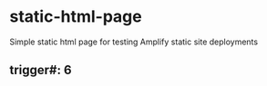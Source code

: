 # static-html-page
Simple static html page for testing Amplify static site deployments

## trigger#: 6
